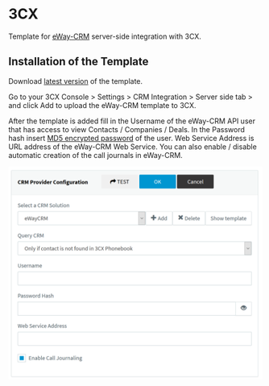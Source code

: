 # 3CX
Template for [eWay-CRM](https://www.eway-crm.com/) server-side integration with 3CX.

## Installation of the Template

Download [latest version](https://raw.githubusercontent.com/eway-crm/3CX/master/3CX_eWay-CRM_Template.xml) of the template.

Go to your 3CX Console > Settings > CRM Integration > Server side tab > and click Add to upload the eWay-CRM template to 3CX.

After the template is added fill in the Username of the eWay-CRM API user that has access to view Contacts / Companies / Deals.
In the Password hash insert [MD5 encrypted password](https://www.eway-crm.com/md5/) of the user.
Web Service Address is URL address of the eWay-CRM Web Service.
You can also enable / disable automatic creation of the call journals in eWay-CRM.

![3CX template settings](Images/3CX_template_settings.png)